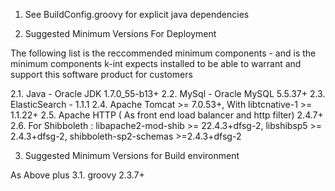 

1. See BuildConfig.groovy for explicit java dependencies

2. Suggested Minimum Versions For Deployment

The following list is the reccommended minimum components - and is the minimum components k-int expects installed to be able to warrant and support this software product for customers

2.1. Java - Oracle JDK 1.7.0_55-b13+
2.2. MySql - Oracle MySQL 5.5.37+
2.3. ElasticSearch - 1.1.1
2.4. Apache Tomcat >= 7.0.53+, With  libtcnative-1 >= 1.1.22+
2.5. Apache HTTP ( As front end load balancer and http filter) 2.4.7+
2.6. For Shibboleth : libapache2-mod-shib >= 22.4.3+dfsg-2, libshibsp5 >= 2.4.3+dfsg-2, shibboleth-sp2-schemas >=2.4.3+dfsg-2


3. Suggested Minimum Versions for Build environment

As Above plus
3.1. groovy 2.3.7+

